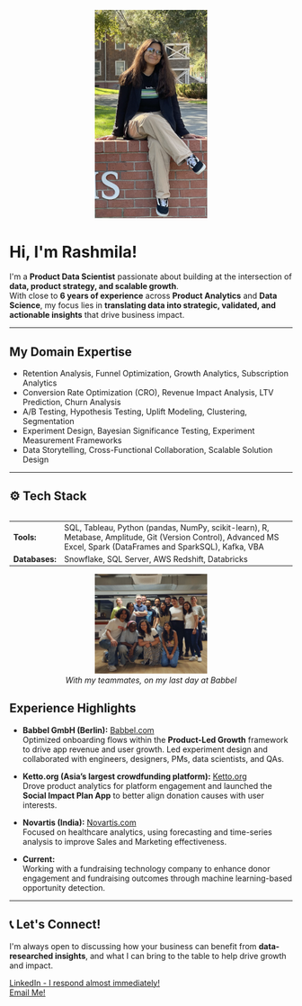 <p align="center">
  <img src="https://raw.githubusercontent.com/rmitra97/rmitra97/main/rashmilamitra.jpg" width="200" alt="Hi there!">
</p>


# Hi, I'm Rashmila!

I'm a **Product Data Scientist** passionate about building at the intersection of **data, product strategy, and scalable growth**.  
With close to **6 years of experience** across **Product Analytics** and **Data Science**, my focus lies in **translating data into strategic, validated, and actionable insights** that drive business impact.

---

## My Domain Expertise
- Retention Analysis, Funnel Optimization, Growth Analytics, Subscription Analytics
- Conversion Rate Optimization (CRO), Revenue Impact Analysis, LTV Prediction, Churn Analysis
- A/B Testing, Hypothesis Testing, Uplift Modeling, Clustering, Segmentation
- Experiment Design, Bayesian Significance Testing, Experiment Measurement Frameworks
- Data Storytelling, Cross-Functional Collaboration, Scalable Solution Design

---

## ⚙️ Tech Stack

<table align="right">
<tr>
<td><strong>Tools:</strong></td>
<td>SQL, Tableau, Python (pandas, NumPy, scikit-learn), R, Metabase, Amplitude, Git (Version Control), Advanced MS Excel, Spark (DataFrames and SparkSQL), Kafka, VBA</td>
</tr>
<tr>
<td><strong>Databases:</strong></td>
<td>Snowflake, SQL Server, AWS Redshift, Databricks</td>
</tr>
</table>



---

---


<p align="center">
  <img src="https://raw.githubusercontent.com/rmitra97/rmitra97/main/work.JPG" width="200" alt="Hi there!"><br>
  <em>With my teammates, on my last day at Babbel</em>
</p>



## Experience Highlights
- **Babbel GmbH (Berlin):** [Babbel.com](https://about.babbel.com/)  
  Optimized onboarding flows within the **Product-Led Growth** framework to drive app revenue and user growth. Led experiment design and collaborated with engineers, designers, PMs, data scientists, and QAs.

- **Ketto.org (Asia’s largest crowdfunding platform):** [Ketto.org](https://www.ketto.org/)  
  Drove product analytics for platform engagement and launched the **Social Impact Plan App** to better align donation causes with user interests.

- **Novartis (India):** [Novartis.com](https://www.novartis.com/)  
  Focused on healthcare analytics, using forecasting and time-series analysis to improve Sales and Marketing effectiveness.

- **Current:**  
  Working with a fundraising technology company to enhance donor engagement and fundraising outcomes through machine learning-based opportunity detection.

---

## 📞 Let's Connect!
I'm always open to discussing how your business can benefit from **data-researched insights**, and what I can bring to the table to help drive growth and impact.  <p align="center">
<p align="left">
  <a href="https://www.linkedin.com/in/rashmilamitra/" target="_blank">LinkedIn - I respond almost immediately!</a><br>
  <a href="mailto:rashmilamitra97@gmail.com" target="_blank">Email Me!</a>
</p>


